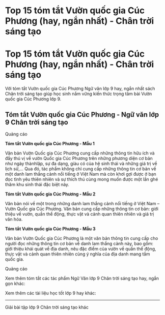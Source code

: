 # Top 15 tóm tắt Vườn quốc gia Cúc Phương (hay, ngắn nhất) - Chân trời sáng tạo

# Top 15 tóm tắt Vườn quốc gia Cúc Phương (hay, ngắn nhất) - Chân trời sáng tạo

Với tóm tắt Vườn quốc gia Cúc Phương Ngữ văn lớp 9 hay, ngắn nhất sách Chân trời sáng tạo giúp học sinh nắm vững kiến thức trọng tâm bài Vườn quốc gia Cúc Phương lớp 9.

## Tóm tắt Vườn quốc gia Cúc Phương - Ngữ văn lớp 9 Chân trời sáng tạo

Quảng cáo

**Tóm tắt Vườn quốc gia Cúc Phương - Mẫu 1**

Văn bản Vườn Quốc gia Cúc Phương cung cấp những thông tin hữu ích và đầy thú vị về vườn Quốc gia Cúc Phương trên những phương diện cơ bản như ngày thànhlập, sự đa dạng, giàu có của hệ sinh thái và những giá trị về lịch sử,… Qua đó, tác phẩm không chỉ cung cấp những thông tin cơ bản về một danh lam thắng cảnh nổi tiếng ở Việt Nam mà còn khơi gợi được ở bạn đọc tình yêu thiên nhiên và sự thích thú cùng mong muốn được một lần ghé thăm khu sinh thái đặc biệt này.

**Tóm tắt Vườn quốc gia Cúc Phương - Mẫu 2**

Văn bản nói về một trong những danh lam thắng cảnh nổi tiếng ở Việt Nam – Vườn Quốc gia Cúc Phương. Văn bản cung cấp những thông tin cơ bản: giới thiệu về vườn, quần thể động, thực vật và cảnh quan thiên nhiên và giá trị văn hóa.

**Tóm tắt Vườn quốc gia Cúc Phương - Mẫu 3**

Văn bản Vườn Quốc gia Cúc Phương là một văn bản thông tin cung cấp cho người đọc những thông tin cơ bản về danh lam thắng cảnh này, bao gồm: giới thiệu khái quát về địa danh, nêu đặc điểm của vườn về quần thể động, thực vật và cảnh quan thiên nhiên cùng ý nghĩa của địa danh mang tầm quốc gia.

Quảng cáo

Xem thêm tóm tắt các tác phẩm Ngữ Văn lớp 9 Chân trời sáng tạo hay, ngắn gọn khác:

Xem thêm các tài liệu học tốt lớp 9 hay khác:

* * *

Giải bài tập lớp 9 Chân trời sáng tạo khác
